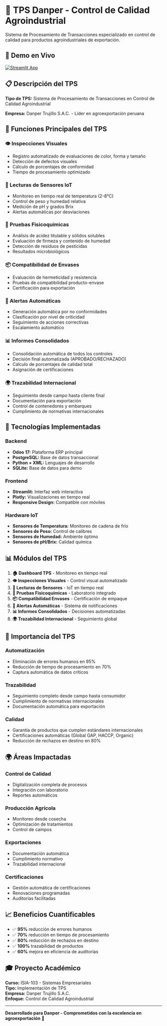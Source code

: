 # 🌱 TPS Danper - Control de Calidad Agroindustrial

Sistema de Procesamiento de Transacciones especializado en control de calidad para productos agroindustriales de exportación.

## 🚀 Demo en Vivo
[![Streamlit App](https://static.streamlit.io/badges/streamlit_badge_black_white.svg)](https://danper-tps-system.streamlit.app)

## 📋 Descripción del TPS

**Tipo de TPS:** Sistema de Procesamiento de Transacciones en Control de Calidad Agroindustrial

**Empresa:** Danper Trujillo S.A.C. - Líder en agroexportación peruana

## 🎯 Funciones Principales del TPS

### 👁️ Inspecciones Visuales
- Registro automatizado de evaluaciones de color, forma y tamaño
- Detección de defectos visuales
- Cálculo de porcentajes de conformidad
- Tiempo de procesamiento optimizado

### 📡 Lecturas de Sensores IoT
- Monitoreo en tiempo real de temperatura (2-8°C)
- Control de peso y humedad relativa
- Medición de pH y grados Brix
- Alertas automáticas por desviaciones

### 🧪 Pruebas Fisicoquímicas
- Análisis de acidez titulable y sólidos solubles
- Evaluación de firmeza y contenido de humedad
- Detección de residuos de pesticidas
- Resultados microbiológicos

### 📦 Compatibilidad de Envases
- Evaluación de hermeticidad y resistencia
- Pruebas de compatibilidad producto-envase
- Certificación para exportación

### 🚨 Alertas Automáticas
- Generación automática por no conformidades
- Clasificación por nivel de criticidad
- Seguimiento de acciones correctivas
- Escalamiento automático

### 📊 Informes Consolidados
- Consolidación automática de todos los controles
- Decisión final automatizada (APROBADO/RECHAZADO)
- Cálculo de porcentajes de calidad total
- Asignación de certificaciones

### 🌍 Trazabilidad Internacional
- Seguimiento desde campo hasta cliente final
- Documentación para exportación
- Control de contenedores y embarques
- Cumplimiento de normativas internacionales

## 🔧 Tecnologías Implementadas

### Backend
- **Odoo 17:** Plataforma ERP principal
- **PostgreSQL:** Base de datos transaccional
- **Python + XML:** Lenguajes de desarrollo
- **SQLite:** Base de datos para demo

### Frontend
- **Streamlit:** Interfaz web interactiva
- **Plotly:** Visualizaciones en tiempo real
- **Responsive Design:** Compatible con móviles

### Hardware IoT
- **Sensores de Temperatura:** Monitoreo de cadena de frío
- **Sensores de Peso:** Control de calibres
- **Sensores de Humedad:** Ambiente óptimo
- **Sensores de pH/Brix:** Calidad química

## 📊 Módulos del TPS

1. **🏠 Dashboard TPS** - Monitoreo en tiempo real
2. **👁️ Inspecciones Visuales** - Control visual automatizado
3. **📡 Lecturas de Sensores** - IoT en tiempo real
4. **🧪 Pruebas Fisicoquímicas** - Laboratorio integrado
5. **📦 Compatibilidad Envases** - Certificación de empaque
6. **🚨 Alertas Automáticas** - Sistema de notificaciones
7. **📊 Informes Consolidados** - Decisiones automatizadas
8. **🌍 Trazabilidad Internacional** - Seguimiento global

## 🎯 Importancia del TPS

### Automatización
- Eliminación de errores humanos en 95%
- Reducción de tiempo de procesamiento en 70%
- Captura automática de datos críticos

### Trazabilidad
- Seguimiento completo desde campo hasta consumidor
- Cumplimiento de normativas internacionales
- Documentación automática para exportación

### Calidad
- Garantía de productos que cumplen estándares internacionales
- Certificaciones automáticas (Global GAP, HACCP, Organic)
- Reducción de rechazos en destino en 80%

## 🌍 Áreas Impactadas

### Control de Calidad
- Digitalización completa de procesos
- Integración con laboratorio
- Reportes automáticos

### Producción Agrícola
- Monitoreo desde cosecha
- Optimización de tratamientos
- Control de campos

### Exportaciones
- Documentación automática
- Cumplimiento normativo
- Trazabilidad internacional

### Certificaciones
- Gestión automática de certificaciones
- Renovaciones programadas
- Auditorías facilitadas

## 📈 Beneficios Cuantificables

- ✅ **95%** reducción de errores humanos
- ✅ **70%** reducción en tiempo de procesamiento
- ✅ **80%** reducción de rechazos en destino
- ✅ **100%** trazabilidad de productos
- ✅ **60%** mejora en eficiencia de auditorías

## 🎓 Proyecto Académico

**Curso:** ISIA-103 - Sistemas Empresariales  
**Tipo:** Implementación de TPS  
**Empresa:** Danper Trujillo S.A.C.  
**Enfoque:** Control de Calidad Agroindustrial

---

**Desarrollado para Danper - Comprometidos con la excelencia en agroexportación** 🌱
